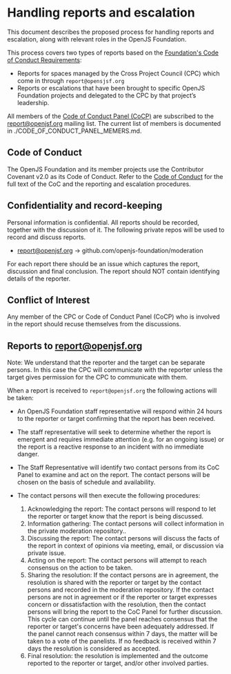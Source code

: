 # Handling reports and escalation
This document describes the proposed process for handling reports and escalation, along with relevant roles in the OpenJS Foundation.

This process covers two types of reports based on the [Foundation's Code of Conduct Requirements](https://github.com/openjs-foundation/cross-project-council/blob/HEAD/FOUNDATION_CODE_OF_CONDUCT_REQUIREMENTS.md):

* Reports for spaces managed by the Cross Project Council (CPC) which come in through `report@opensjsf.org`
* Reports or escalations that have been brought to specific OpenJS Foundation projects and delegated to the CPC by that project’s leadership.   

All members of the [Code of Conduct Panel (CoCP)](https://github.com/openjs-foundation/cross-project-council/blob/HEAD/FOUNDATION_CODE_OF_CONDUCT_REQUIREMENTS.md#code-of-conduct-panel)
are subscribed to the report@openjsf.org mailing list. The current list of members is documented in ./CODE_OF_CONDUCT_PANEL_MEMERS.md.

## Code of Conduct

The OpenJS Foundation and its member projects use the Contributor Covenant v2.0 as its Code of Conduct. Refer to the [Code of Conduct](https://github.com/openjs-foundation/cross-project-council/blob/HEAD/CODE_OF_CONDUCT.md) for the full text of the CoC and the reporting and escalation procedures.

## Confidentiality and record-keeping
Personal information is confidential. All reports should be recorded, together with the discussion of it. The following private repos will be used to record and discuss reports.

* report@openjsf.org -> github.com/openjs-foundation/moderation


For each report there should be an issue which captures the report, discussion and final conclusion.  The report should NOT contain identifying details of the reporter.

## Conflict of Interest

Any member of the CPC or Code of Conduct Panel (CoCP) who is involved in the report should recuse themselves from the discussions.

## Reports to report@openjsf.org

Note: We understand that the reporter and the target can be separate persons. In this case the CPC will communicate with the reporter unless the target gives permission for the CPC to communicate with them.

When a report is received to `report@openjsf.org` the following actions will be taken:
   * An OpenJS Foundation staff representative will respond within 24 hours to the reporter or target confirming that the report has been received. 
   * The staff representative will seek to determine whether the report is emergent and requires immediate attention (e.g. for an ongoing issue) or the report is a reactive response to an incident with no immediate danger. 

   * The Staff Representative will identify two contact persons from its CoC Panel to examine and act on the report. The contact persons will be chosen on the basis of schedule and availability.
   * The contact persons will then execute the following procedures:
     1. Acknowledging the report: The contact persons will respond to let the reporter or target know that the report is being discussed.
     1. Information gathering: The contact persons will collect information in the private moderation repository..
     1. Discussing the report: The contact persons will discuss the facts of the report in context of opinions via meeting, email, or discussion via private issue.
     1. Acting on the report: The contact persons will attempt to reach consensus on the action to be taken.
     1. Sharing the resolution: If the contact persons are in agreement, the resolution is shared with the reporter or target by the contact persons and recorded in the moderation repository. If the contact persons are not in agreement or if the reporter or target expresses concern or dissatisfaction with the resolution,  then the contact persons will bring the report to the CoC Panel  for further discussion. This cycle can continue until the panel reaches consensus that the reporter or target's concerns have been adequately addressed. If the panel cannot reach consensus within 7 days, the matter will be taken to a vote of the panelists. If no feedback is received within 7 days the resolution is considered as accepted. 
     1. Final resolution: the resolution is implemented and the outcome reported to the reporter or target, and/or other involved parties.
